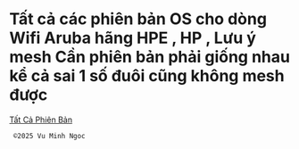 # Tất cả các phiên bản OS cho dòng Wifi Aruba hãng HPE , HP , Lưu ý mesh Cần phiên bản phải giống nhau kể cả sai 1 số đuôi cũng không mesh được

[Tất Cả Phiên Bản](https://1024terabox.com/s/1uw67w4LVuz6XRz1h5iE0OQ)


     ©️2025 Vu Minh Ngoc
